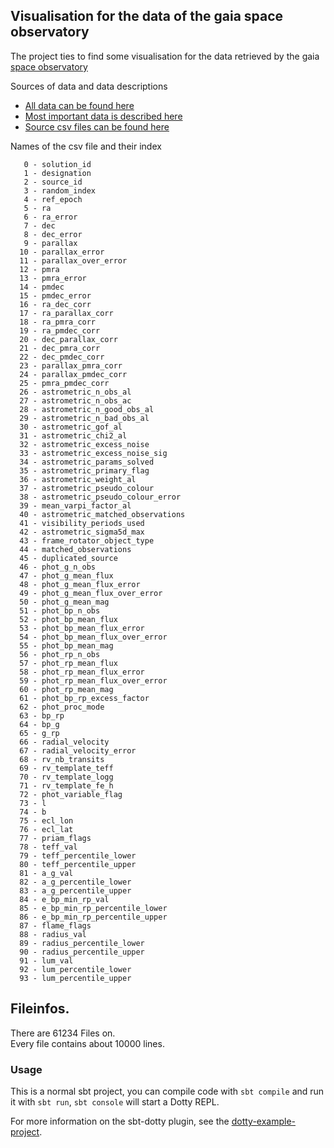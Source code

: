 ## Visualisation for the data of the gaia space observatory

The project ties to find some visualisation for the data retrieved by the 
gaia [space observatory](https://en.wikipedia.org/wiki/Gaia_(spacecraft))

Sources of data and data descriptions
* [All data can be found here](https://www.cosmos.esa.int/web/gaia/data)
* [Most important data is described here](https://gea.esac.esa.int/archive/documentation/GDR2/Gaia_archive/chap_datamodel/sec_dm_main_tables/ssec_dm_gaia_source.html)
* [Source csv files can be found here](http://cdn.gea.esac.esa.int/Gaia/gdr2/gaia_source/csv/)

Names of the csv file and their index
```
   0 - solution_id
   1 - designation
   2 - source_id
   3 - random_index
   4 - ref_epoch
   5 - ra
   6 - ra_error
   7 - dec
   8 - dec_error
   9 - parallax
  10 - parallax_error
  11 - parallax_over_error
  12 - pmra
  13 - pmra_error
  14 - pmdec
  15 - pmdec_error
  16 - ra_dec_corr
  17 - ra_parallax_corr
  18 - ra_pmra_corr
  19 - ra_pmdec_corr
  20 - dec_parallax_corr
  21 - dec_pmra_corr
  22 - dec_pmdec_corr
  23 - parallax_pmra_corr
  24 - parallax_pmdec_corr
  25 - pmra_pmdec_corr
  26 - astrometric_n_obs_al
  27 - astrometric_n_obs_ac
  28 - astrometric_n_good_obs_al
  29 - astrometric_n_bad_obs_al
  30 - astrometric_gof_al
  31 - astrometric_chi2_al
  32 - astrometric_excess_noise
  33 - astrometric_excess_noise_sig
  34 - astrometric_params_solved
  35 - astrometric_primary_flag
  36 - astrometric_weight_al
  37 - astrometric_pseudo_colour
  38 - astrometric_pseudo_colour_error
  39 - mean_varpi_factor_al
  40 - astrometric_matched_observations
  41 - visibility_periods_used
  42 - astrometric_sigma5d_max
  43 - frame_rotator_object_type
  44 - matched_observations
  45 - duplicated_source
  46 - phot_g_n_obs
  47 - phot_g_mean_flux
  48 - phot_g_mean_flux_error
  49 - phot_g_mean_flux_over_error
  50 - phot_g_mean_mag
  51 - phot_bp_n_obs
  52 - phot_bp_mean_flux
  53 - phot_bp_mean_flux_error
  54 - phot_bp_mean_flux_over_error
  55 - phot_bp_mean_mag
  56 - phot_rp_n_obs
  57 - phot_rp_mean_flux
  58 - phot_rp_mean_flux_error
  59 - phot_rp_mean_flux_over_error
  60 - phot_rp_mean_mag
  61 - phot_bp_rp_excess_factor
  62 - phot_proc_mode
  63 - bp_rp
  64 - bp_g
  65 - g_rp
  66 - radial_velocity
  67 - radial_velocity_error
  68 - rv_nb_transits
  69 - rv_template_teff
  70 - rv_template_logg
  71 - rv_template_fe_h
  72 - phot_variable_flag
  73 - l
  74 - b
  75 - ecl_lon
  76 - ecl_lat
  77 - priam_flags
  78 - teff_val
  79 - teff_percentile_lower
  80 - teff_percentile_upper
  81 - a_g_val
  82 - a_g_percentile_lower
  83 - a_g_percentile_upper
  84 - e_bp_min_rp_val
  85 - e_bp_min_rp_percentile_lower
  86 - e_bp_min_rp_percentile_upper
  87 - flame_flags
  88 - radius_val
  89 - radius_percentile_lower
  90 - radius_percentile_upper
  91 - lum_val
  92 - lum_percentile_lower
  93 - lum_percentile_upper
```

## Fileinfos.
There are 61234 Files on.  
Every file contains about 10000 lines.

### Usage

This is a normal sbt project, you can compile code with `sbt compile` and run it
with `sbt run`, `sbt console` will start a Dotty REPL.

For more information on the sbt-dotty plugin, see the
[dotty-example-project](https://github.com/lampepfl/dotty-example-project/blob/master/README.md).

